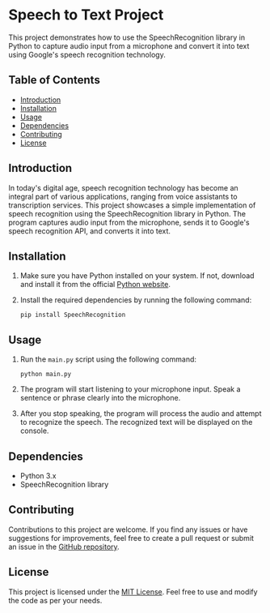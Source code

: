 # Speech to Text Project

This project demonstrates how to use the SpeechRecognition library in Python to capture audio input from a microphone and convert it into text using Google's speech recognition technology.

## Table of Contents

- [Introduction](#introduction)
- [Installation](#installation)
- [Usage](#usage)
- [Dependencies](#dependencies)
- [Contributing](#contributing)
- [License](#license)

## Introduction

In today's digital age, speech recognition technology has become an integral part of various applications, ranging from voice assistants to transcription services. This project showcases a simple implementation of speech recognition using the SpeechRecognition library in Python. The program captures audio input from the microphone, sends it to Google's speech recognition API, and converts it into text.

## Installation

1. Make sure you have Python installed on your system. If not, download and install it from the official [Python website](https://www.python.org/).

2. Install the required dependencies by running the following command:

   ```
   pip install SpeechRecognition
   ```

## Usage

1. Run the `main.py` script using the following command:

   ```
   python main.py
   ```

2. The program will start listening to your microphone input. Speak a sentence or phrase clearly into the microphone.

3. After you stop speaking, the program will process the audio and attempt to recognize the speech. The recognized text will be displayed on the console.

## Dependencies

- Python 3.x
- SpeechRecognition library

## Contributing

Contributions to this project are welcome. If you find any issues or have suggestions for improvements, feel free to create a pull request or submit an issue in the [GitHub repository](https://github.com/aditiravindranayak/speech-to-text).

## License

This project is licensed under the [MIT License](LICENSE). Feel free to use and modify the code as per your needs.
